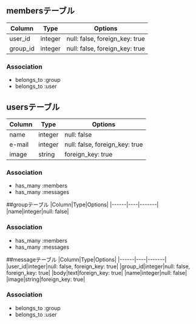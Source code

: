## membersテーブル

|Column|Type|Options|
|------|----|-------|
|user_id|integer|null: false, foreign_key: true|
|group_id|integer|null: false, foreign_key: true|

### Association
- belongs_to :group
- belongs_to :user

## usersテーブル
|Column|Type|Options|
|------|----|-------|
|name|integer|null: false|
|e-mail|integer|null: false, foreign_key: true|
|image|string|foreign_key: true|

### Association
- has_many :members
- has_many :messages

##groupテーブル
|Column|Type|Options|
|------|----|-------|
|name|integer|null: false|

### Association
- has_many :members
- has_many :messages

##messageテーブル
|Column|Type|Options|
|------|----|-------|
|user_id|integer|null: false, foreign_key: true|
|group_id|integer|null: false, foreign_key: true|
|body|text|foreign_key: true|
|name|integer|null: false|
|image|string|foreign_key: true|

### Association
- belongs_to :group
- belongs_to :user
